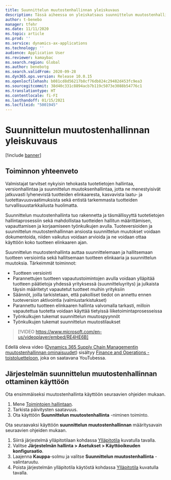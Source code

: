 ```yaml
---
title: Suunnittelun muutostenhallinnan yleiskuvaus
description: Tässä aiheessa on yleiskatsaus suunnittelun muutostenhallintaan, jonka avulla voi suunnitella ja hallita tuotteen versiointia sekä hallita tuotteen elinkaaria ja suunnittelun muutoksia.
author: t-benebo
manager: tfehr
ms.date: 11/11/2020
ms.topic: article
ms.prod: ''
ms.service: dynamics-ax-applications
ms.technology: ''
audience: Application User
ms.reviewer: kamaybac
ms.search.region: Global
ms.author: benebotg
ms.search.validFrom: 2020-09-28
ms.dyn365.ops.version: Release 10.0.15
ms.openlocfilehash: b081cd8d56217b8cf76db824c29482d453fc9ea3
ms.sourcegitcommit: 38d40c331c8894acb7b119c5073e3088b54776c1
ms.translationtype: HT
ms.contentlocale: fi-FI
ms.lasthandoff: 01/15/2021
ms.locfileid: "5001945"
---
```

# <a name="engineering-change-management-overview"></a>Suunnittelun muutostenhallinnan yleiskuvaus

[!include [banner](../includes/banner.md)]

## <a name="feature-summary"></a>Toiminnon yhteenveto

Valmistajat tarvitset nykyisin tehokasta tuotetietojen hallintaa, versionhallintaa ja suunnittelun muutoksenhallintaa, jotta ne menestyisivät jatkuvasti lyhenevistä tuotteiden elinkaaresta, kasvavista laatu- ja luotettavuusvaatimuksista sekä entistä tarkemmasta tuotteiden turvallisuustarkkailusta huolimatta.

Suunnittelun muutostenhallinta tuo rakennetta ja täsmällisyyttä tuotetietojen hallintaprosessiin sekä mahdollistaa tuotteiden hallitun määrittämisen, vapauttamisen ja korjaamiseen työnkulkujen avulla. Tuoteversioiden ja suunnittelun muutostenhallinnan ansiosta suunnittelun muutokset voidaan dokumentoida, niiden vaikutus voidaan arvioida ja ne voidaan ottaa käyttöön koko tuotteen elinkaaren ajan.

Suunnittelun muutostenhallinta auttaa suunnittelemaan ja hallitsemaan tuotteen versiointia sekä hallitsemaan tuotteen elinkaaria ja suunnittelun muutoksia. Tärkeimmät toiminnot:

- Tuotteen versiointi
- Parannettujen tuotteen vapautustoimintojen avulla voidaan ylläpitää tuotteen päätietoja yhdessä yrityksessä (suunnitteluyritys) ja julkaista täysin määritetyt vapautetut tuotteet muihin yrityksiin
- Säännöt, joilla tarkistetaan, että pakolliset tiedot on annettu ennen tuoteversion aktivointia (valmiustarkistukset)
- Parannettu tuotteen elinkaaren hallinta valvomalla tarkasti, milloin vapautettua tuotetta voidaan käyttää tietyissä liiketoimintaprosesseissa
- Työnkulkujen tukemat suunnittelun muutospyynnöt
- Työnkulkujen tukemat suunnittelun muutostilaukset

> [!VIDEO https://www.microsoft.com/en-us/videoplayer/embed/RE4HE6B]

Edellä oleva video ([Dynamics 365 Supply Chain Managementin muutostenhallinnan ominaisuudet](https://youtu.be/N313FqvRuBc)) sisältyy [Finance and Operations -toistoluetteloon](https://www.youtube.com/playlist?list=PLcakwueIHoT_SYfIaPGoOhloFoCXiUSyW), joka on saatavana YouTubessa.

## <a name="turn-on-engineering-change-management-for-your-system"></a>Järjestelmän suunnittelun muutostenhallinnan ottaminen käyttöön

Ota ensimmäiseksi muutostenhallinta käyttöön seuraavien ohjeiden mukaan.

1. Mene [Toimintojen hallintaan](../../fin-ops-core/fin-ops/get-started/feature-management/feature-management-overview.md).
1. Tarkista päivitysten saatavuus.
1. Ota käyttöön **Suunnittelun muutostenhallinta** -niminen toiminto.

Ota seuraavaksi käyttöön **suunnittelun muutostenhallinnan** määritysavain seuraavien ohjeiden mukaan.

1. Siirrä järjestelmä ylläpitotilaan kohdassa [Ylläpitotila](../../fin-ops-core/dev-itpro/sysadmin/maintenance-mode.md) kuvatulla tavalla.
1. Valitse **Järjestelmän hallinta \> Asetukset \> Käyttöoikeuden konfiguraatio**.
1. Laajenna **Kauppa**-solmu ja valitse **Suunnittelun muutostenhallinta** -valintaruutu.
1. Poista järjestelmän ylläpitotila käytöstä kohdassa [Ylläpitotila](../../fin-ops-core/dev-itpro/sysadmin/maintenance-mode.md) kuvatulla tavalla.
